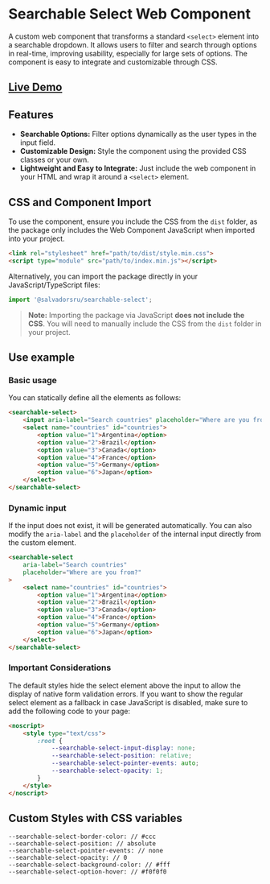 # Searchable Select Web Component

A custom web component that transforms a standard `<select>` element into a searchable dropdown. It allows users to filter and search through options in real-time, improving usability, especially for large sets of options. The component is easy to integrate and customizable through CSS.

## [Live Demo](https://searchable-select.vercel.app/)

## Features

- **Searchable Options:** Filter options dynamically as the user types in the input field.
- **Customizable Design:** Style the component using the provided CSS classes or your own.
- **Lightweight and Easy to Integrate:** Just include the web component in your HTML and wrap it around a `<select>` element.

## CSS and Component Import

To use the component, ensure you include the CSS from the `dist` folder, as the package only includes the Web Component JavaScript when imported into your project. 

```html
<link rel="stylesheet" href="path/to/dist/style.min.css">
<script type="module" src="path/to/index.min.js"></script>
```

Alternatively, you can import the package directly in your JavaScript/TypeScript files:

```javascript
import '@salvadorsru/searchable-select';
```

> **Note:** Importing the package via JavaScript **does not include the CSS**. You will need to manually include the CSS from the `dist` folder in your project.

## Use example


### Basic usage
You can statically define all the elements as follows:

```html
<searchable-select>
    <input aria-label="Search countries" placeholder="Where are you from?">
    <select name="countries" id="countries">
        <option value="1">Argentina</option>
        <option value="2">Brazil</option>
        <option value="3">Canada</option>
        <option value="4">France</option>
        <option value="5">Germany</option>
        <option value="6">Japan</option>
    </select>
</searchable-select>
```
### Dynamic input

If the input does not exist, it will be generated automatically. 
You can also modify the `aria-label` and the `placeholder` of the internal input directly from the custom element.

```html
<searchable-select 
    aria-label="Search countries" 
    placeholder="Where are you from?"
>
    <select name="countries" id="countries">
        <option value="1">Argentina</option>
        <option value="2">Brazil</option>
        <option value="3">Canada</option>
        <option value="4">France</option>
        <option value="5">Germany</option>
        <option value="6">Japan</option>
    </select>
</searchable-select>

```

### Important Considerations

The default styles hide the select element above the input to allow the display of native form validation errors. If you want to show the regular select element as a fallback in case JavaScript is disabled, make sure to add the following code to your page:


```html
<noscript>
    <style type="text/css">
        :root {
            --searchable-select-input-display: none;
            --searchable-select-position: relative;
            --searchable-select-pointer-events: auto;
            --searchable-select-opacity: 1;
        }
    </style>
</noscript>
```

## Custom Styles with CSS variables 

```
--searchable-select-border-color: // #ccc 
--searchable-select-position: // absolute 
--searchable-select-pointer-events: // none 
--searchable-select-opacity: // 0 
--searchable-select-background-color: // #fff 
--searchable-select-option-hover: // #f0f0f0 
```